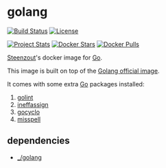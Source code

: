 # golang

[![Build Status](https://img.shields.io/docker/build/steenzout/go.svg)](https://hub.docker.com/r/steenzout/go/builds/)
[![License](https://img.shields.io/badge/license-New%20BSD-blue.svg?style=flat)](https://raw.githubusercontent.com/steenzout/docker-go/master/LICENSE)

[![Project Stats](https://www.openhub.net/p/steenzout-docker-go/widgets/project_thin_badge.gif)](https://www.openhub.net/p/steenzout-docker-go/)
[![Docker Stars](https://img.shields.io/docker/stars/steenzout/go.svg)](https://hub.docker.com/r/steenzout/go)
[![Docker Pulls](https://img.shields.io/docker/pulls/steenzout/go.svg)](https://hub.docker.com/r/steenzout/go)

[Steenzout][steenzout]'s docker image for [Go][go].

This image is built on top of the [Golang official image][docker_go].

It comes with some extra [Go][go] packages installed:

1. [golint][golint]
2. [ineffassign][ineffassign]
3. [gocyclo][gocyclo]
4. [misspell][misspell]


## dependencies

- [_/golang][docker_go]


[docker_go]:	https://hub.docker.com/_/golang/	"Go image"
[go]:   https://golang.org/ "Go"
[gocyclo]:  https://github.com/fzipp/gocyclo  "gocyclo"
[golint]:	https://github.com/golang/lint	"golang/lint"
[ineffassign]: https://github.com/gordonklaus/ineffassign "ineffassign"
[misspell]: https://github.com/client9/misspell "misspell"
[steenzout]:	https://github.com/steenzout	"Pedro Salgado"
